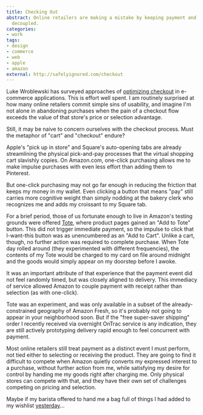 ```yaml
---
title: Checking Out
abstract: Online retailers are making a mistake by keeping payment and gratification
  decoupled.
categories:
- work
tags:
- design
- commerce
- web
- apple
- amazon
external: http://safelyignored.com/checkout
---
```


Luke Wroblewski has surveyed approaches of [optimizing checkout](http://www.lukew.com/ff/entry.asp?1579) in e-commerce applications. This is effort well spent. I am routinely surprised at how many online retailers commit simple sins of usability, and imagine I'm not alone in abandoning purchases when the pain of a checkout flow exceeds the value of that store's price or selection advantage.

Still, it may be naive to concern ourselves with the checkout process. Must the metaphor of "cart" and "checkout" endure?

Apple's "pick up in store" and Square's auto-opening tabs are already streamlining the physical pick-and-pay processes that the virtual shopping cart slavishly copies. On Amazon.com, one-click purchasing allows me to make impulse purchases with even less effort than adding them to Pinterest.

But one-click purchasing may not go far enough in reducing the friction that keeps my money in my wallet. Even clicking a button that means "pay" still carries more cognitive weight than simply nodding at the bakery clerk who recognizes me and adds my croissant to my Square tab.

For a brief period, those of us fortunate enough to live in Amazon's testing grounds were offered [Tote](https://tote.amazon.com/), where product pages gained an "Add to Tote" button. This did not trigger immediate payment, so the impulse to click that I-want-this button was as unencumbered as an "Add to Cart". Unlike a cart, though, no further action was required to complete purchase. When Tote day rolled around (they experimented with different frequencies), the contents of my Tote would be charged to my card on file around midnight and the goods would simply appear on my doorstep before I awoke.

It was an important attribute of that experience that the payment event did not feel randomly timed, but was closely aligned to delivery. This immediacy of service allowed Amazon to couple payment with receipt rather than selection (as with one-click).

Tote was an experiment, and was only available in a subset of the already-constrained geography of Amazon Fresh, so it's probably not going to appear in your neighborhood soon. But if the "free super-saver shipping" order I recently received via overnight OnTrac service is any indication, they are still actively prototyping delivery rapid enough to feel concurrent with payment.

Most online retailers still treat payment as a distinct event I must perform, not tied either to selecting or receiving the product. They are going to find it difficult to compete when Amazon quietly converts my expressed interest to a purchase, without further action from me, while satisfying my desire for control by handing me my goods right after charging me. Only physical stores can compete with that, and they have their own set of challenges competing on pricing and selection.

Maybe if my barista offered to hand me a bag full of things I had added to my wishlist [yesterday](http://www.youtube.com/watch?v=HA_gwzx39LQ)...
